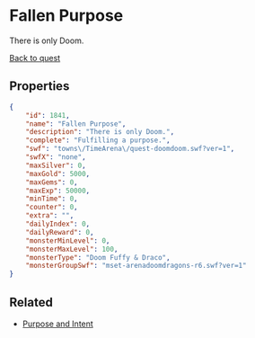 # Fallen Purpose

There is only Doom.

[Back to quest](../quests.md)

## Properties

```json
{
    "id": 1841,
    "name": "Fallen Purpose",
    "description": "There is only Doom.",
    "complete": "Fulfilling a purpose.",
    "swf": "towns\/TimeArena\/quest-doomdoom.swf?ver=1",
    "swfX": "none",
    "maxSilver": 0,
    "maxGold": 5000,
    "maxGems": 0,
    "maxExp": 50000,
    "minTime": 0,
    "counter": 0,
    "extra": "",
    "dailyIndex": 0,
    "dailyReward": 0,
    "monsterMinLevel": 0,
    "monsterMaxLevel": 100,
    "monsterType": "Doom Fuffy & Draco",
    "monsterGroupSwf": "mset-arenadoomdragons-r6.swf?ver=1"
}
```

## Related

- [Purpose and Intent](../items/20376-purpose-and-intent.md)

